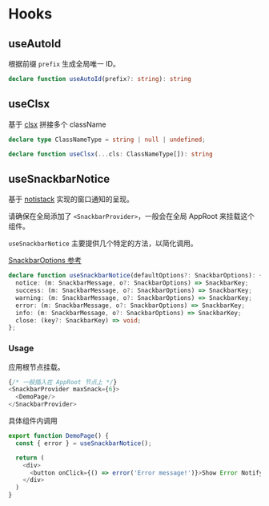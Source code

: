 # Hooks

## useAutoId

根据前缀 `prefix` 生成全局唯一 ID。

```typescript
declare function useAutoId(prefix?: string): string
```

## useClsx

基于 [clsx](https://www.npmjs.com/package/clsx) 拼接多个 className

```typescript
declare type ClassNameType = string | null | undefined;

declare function useClsx(...cls: ClassNameType[]): string
```

## useSnackbarNotice

基于 [notistack](https://www.npmjs.com/package/notistack) 实现的窗口通知的呈现。

请确保在全局添加了 `<SnackbarProvider>`，一般会在全局 AppRoot 来挂载这个组件。

`useSnackbarNotice` 主要提供几个特定的方法，以简化调用。

[SnackbarOptions 参考](https://notistack.com/api-reference#mutual-props)

```typescript
declare function useSnackbarNotice(defaultOptions?: SnackbarOptions): {
  notice: (m: SnackbarMessage, o?: SnackbarOptions) => SnackbarKey;
  success: (m: SnackbarMessage, o?: SnackbarOptions) => SnackbarKey;
  warning: (m: SnackbarMessage, o?: SnackbarOptions) => SnackbarKey;
  error: (m: SnackbarMessage, o?: SnackbarOptions) => SnackbarKey;
  info: (m: SnackbarMessage, o?: SnackbarOptions) => SnackbarKey;
  close: (key?: SnackbarKey) => void;
};
```

### Usage

应用根节点挂载。

```typescript jsx
{/* 一般插入在 AppRoot 节点上 */}
<SnackbarProvider maxSnack={6}>
  <DemoPage/>
</SnackbarProvider>
```

具体组件内调用

```typescript jsx
export function DemoPage() {
  const { error } = useSnackbarNotice();

  return (
    <div>
      <button onClick={() => error('Error message!')}>Show Error Notify</button>
    </div>
  )
}
```
